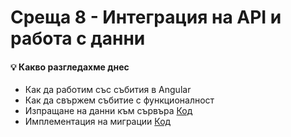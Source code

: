 # Среща 8 - Интеграция на API и работа с данни
 
#### 💡 Какво разгледахме днес
- Как да работим със събития в Angular
- Как да свържем събитие с функционалност
- Изпращане на данни към сървъра [Код](./source/v1)
- Имплементация на миграции [Код](./source/v2)